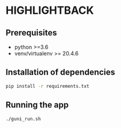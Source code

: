 # HIGHLIGHTBACK

## Prerequisites

- python >=3.6
- venv/virtualenv >= 20.4.6

## Installation of dependencies

```sh
pip install -r requirements.txt
```

## Running the app

```sh
./guni_run.sh
```
